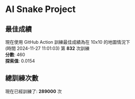 
# AI Snake Project

## **最佳成績**
現在使用 GitHub Action 訓練最佳成績為在 10x10 的地圖情況下  
(時間 2024-11-27 11:01:03) 第 **832** 次訓練  
**分數**: 460  
**探索值**: 0.0154

## 總訓練次數
現在已經訓練了: **289000** 次
